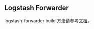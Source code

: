 ## Logstash Forwarder

logstash-forwarder build 方法请参考[文档][logstash-forwarder-build]。

[logstash-forwarder-build]: https://github.com/elastic/logstash-forwarder#building-it
